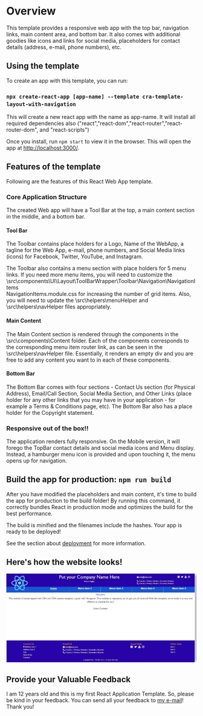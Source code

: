 # Overview
This template provides a responsive web app with the top bar, navigation links, main content area, and bottom bar.  It also comes with additional goodies like icons and links for social media, placeholders for contact details (address, e-mail, phone numbers), etc.  

## Using the template

To create an app with this template, you can run:

### `npx create-react-app [app-name] --template cra-template-layout-with-navigation`

This will create a new react app with the name as app-name.  It will install all required dependencies also ("react","react-dom","react-router","react-router-dom", and "react-scripts")

Once you install, run  `npm start` to view it in the browser.  This will open the app at [http://localhost:3000/](http://localhost:3000/).

## Features of the template

Following are the features of this React Web App template.

### Core Application Structure

The created Web app will have a Tool Bar at the top, a main content section in the middle, and a bottom bar.

#### Tool Bar
The Toolbar contains place holders for a Logo, Name of the WebApp, a tagline for the Web App, e-mail, phone numbers, and Social Media links (icons) for Facebook, Twitter, YouTube, and Instagram.

The Toolbar also contains a menu section with place holders for 5 menu links.  If you need more menu items, you will need to customize the \src\components\UI\Layout\ToolBarWrapper\Toolbar\Navigation\NavigationItems\
NavigationItems.module.css for increasing the number of grid items.  Also, you will need to update the \src\helpers\menuHelper and \src\helpers\navHelper files appropriately.

#### Main Content
The Main Content section is rendered through the components in the \src\components\Content folder.  Each of the components corresponds to the corresponding menu item router link, as can be seen in the \src\helpers\navHelper file.  Essentially, it renders an empty div and you are free to add any content you want to in each of these components.

#### Bottom Bar
The Bottom Bar comes with four sections - Contact Us section (for Physical Address), Email/Call Section, Social Media Section, and Other Links (place holder for any other links that you may have in your application - for example a Terms & Conditions page, etc).
The Bottom Bar also has a place holder for the Copyright statement.

### Responsive out of the box!!

The application renders fully responsive.  On the Mobile version, it will forego the TopBar contact details and social media icons and Menu display.  Instead, a hamburger menu icon is provided and upon touching it, the menu opens up for navigation.

## Build the app for production: `npm run build`
After you have modified the placeholders and main content, it's time to build the app for production to the build folder! By running this command, it correctly bundles React in production mode and optimizes the build for the best performance.

The build is minified and the filenames include the hashes.
Your app is ready to be deployed!

See the section about [deployment](https://create-react-app.dev/docs/deployment/) for more information.

## Here's how the website looks! 

![Screen Shot](./template/public/images/ScreenShot.jpg?raw=true "Screen Shot")

## Provide your Valuable Feedback

I am 12 years old and this is my first React Application Template.  So, please be kind in your feedback.  You can send all your feedback to [my e-mail](mailto:surya.kasibhatla@gmail.com)! Thank you!
